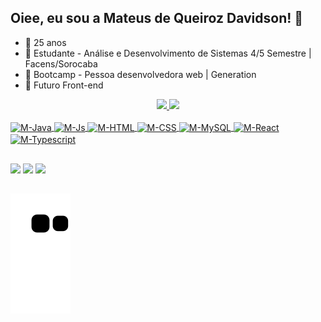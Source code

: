 ## Oiee, eu sou a Mateus de Queiroz Davidson! 👋

- 🔭 25 anos
- 🌱 Estudante - Análise e Desenvolvimento de Sistemas 4/5 Semestre | Facens/Sorocaba 
- 🧠 Bootcamp - Pessoa desenvolvedora web | Generation
- 🤔 Futuro Front-end

<div align="center">
  <a href="https://github.com/MQueirozD">
  <img height="160em" src="https://github-readme-stats.vercel.app/api?username=MQueirozD&show_icons=true&theme=maroongold&include_all_commits=true&count_private=true"/>
  <img height="160em" src="https://github-readme-stats.vercel.app/api/top-langs/?username=MQueirozD&layout=compact&langs_count=7&theme=maroongold"/>
</div>
  
<div style="display: inline_block"><br>
  <img align="center" alt="M-Java" height="40" width="40" src="https://user-images.githubusercontent.com/84162653/190159217-9b9974c1-8b8c-4154-81ee-7eb2bd38c7d9.png">
  <img align="center" alt="M-Js" height="40" width="40" src="https://user-images.githubusercontent.com/84162653/190160725-68d72aa0-6903-4b52-98f4-e70769f36342.png">
  <img align="center" alt="M-HTML" height="40" width="40" src="https://user-images.githubusercontent.com/84162653/190161485-1e46aac3-bc4a-402c-b04d-3138a8433007.png">
  <img align="center" alt="M-CSS" height="40" width="40" src="https://user-images.githubusercontent.com/84162653/190160542-355c26f4-afaf-485a-9e75-04dea5091cc3.png">
  <img align="center" alt="M-MySQL" height="40" width="40" src="https://user-images.githubusercontent.com/84162653/190161907-e9301578-48e5-423b-86c1-aa38a1c0a2a6.png">
  <img align="center" alt="M-React" height="40" width="40" src="https://user-images.githubusercontent.com/84162653/190161009-9d6d49a5-bc02-4b26-8923-687caa2d01f1.png">
  <img align="center" alt="M-Typescript" height="40" width="40" src="https://user-images.githubusercontent.com/84162653/190162168-6c01277c-334e-4206-a7f5-c442937f9aa2.png">

 
</div>
  
  ##
 
<div> 
   <!-- <a href="https://www.instagram.com/m_queirozz/" target="_blank"><img src="https://img.shields.io/badge/-Instagram-%23E4405F?style=for-the-badge&logo=instagram&logoColor=white" target="_blank"></a>
 	<a href="https://www.twitch.tv/mateus_sem_h" target="_blank"><img src="https://img.shields.io/badge/Twitch-9146FF?style=for-the-badge&logo=twitch&logoColor=white" target="_blank"></a> -->
  <a href = "mailto:contatorafaballerini@gmail.com"><img src="https://img.shields.io/badge/-Gmail-%23333?style=for-the-badge&logo=gmail&logoColor=white" target="_blank"></a>
  <a href="https://www.linkedin.com/in/mateus-queiroz-davidson96/" target="_blank"><img src="https://img.shields.io/badge/-LinkedIn-%230077B5?style=for-the-badge&logo=linkedin&logoColor=white" target="_blank"></a> 
  <a href="https://www.behance.net/mateusqd" target="_blank"><img src="https://img.shields.io/badge/-Behance-blue?style=for-the-badge&logo=behance&logoColor=white" target="_blank"></a>

## 
  ![Snake animation](https://github.com/MQueirozD/MQueirozD/blob/output/github-contribution-grid-snake.svg)
 
</div>
